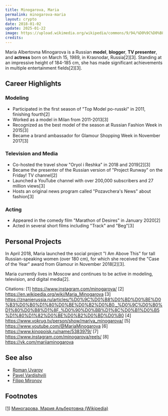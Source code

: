 ```yaml
---
title: Minogarova, Maria
permalink: minogarova-maria
layout: crypto
date: 2018-01-02
update: 2025-01-22
image: https://upload.wikimedia.org/wikipedia/commons/9/94/%D0%9C%D0%B8%D0%BD%D0%BE%D0%B3%D0%B0%D1%80%D0%BE%D0%B2%D0%B0.jpg
credits:
---
```


Maria Albertovna Minogarova is a Russian **model**, **blogger**, **TV presenter**, and **actress** born on March 15, 1989, in Krasnodar, Russia[2][3]. Standing at an impressive height of 184-185 cm, she has made significant achievements in multiple entertainment fields[2][3].

## Career Highlights

### Modeling
- Participated in the first season of "Top Model po-russki" in 2011, finishing fourth[2]
- Worked as a model in Milan from 2011-2013[3]
- Recognized as the best model of the season at Russian Fashion Week in 2015[3]
- Became a brand ambassador for Glamour Shopping Week in November 2017[3]

### Television and Media
- Co-hosted the travel show "Oryol i Reshka" in 2018 and 2019[2][3]
- Became the presenter of the Russian version of "Project Runway" on the Friday! TV channel[2]
- Launched a YouTube channel with over 200,000 subscribers and 27 million views[3]
- Hosts an original news program called "Pozavchera's News" about fashion[3]

### Acting
- Appeared in the comedy film "Marathon of Desires" in January 2020[2]
- Acted in several short films including "Track" and "Beg"[3]

## Personal Projects
In April 2018, Maria launched the social project "I Am Above This" for tall Russian-speaking women (over 180 cm), for which she received the "Case of the Year" award from Glamour in November 2018[2][3].

Maria currently lives in Moscow and continues to be active in modeling, television, and digital media[2].

Citations:
[1] https://www.instagram.com/minogarova/
[2] https://en.wikipedia.org/wiki/Maria_Minogarova
[3] https://znanierussia.ru/articles/%D0%9C%D0%B8%D0%BD%D0%BE%D0%B3%D0%B0%D1%80%D0%BE%D0%B2%D0%B0,_%D0%9C%D0%B0%D1%80%D0%B8%D1%8F_%D0%90%D0%BB%D1%8C%D0%B1%D0%B5%D1%80%D1%82%D0%BE%D0%B2%D0%BD%D0%B0
[4] https://www.vokrug.tv/person/show/mariya_minogarova/
[5] https://www.youtube.com/@MariaMinogarova
[6] https://www.kinopoisk.ru/name/5383979/
[7] https://www.instagram.com/minogarova/reels/
[8] https://vk.com/mariiaminogarova

## See also

+ [Roman Uvarov](uvarov-roman)
+ [Pavel Vardishvili](vardishvili-pavel)
+ [Filipp Mironov](mironov-filipp)

## Footnotes

[[1]](#a1) <span id="f1"></span> [Миногарова, Мария Альбертовна (Wikipedia)](https://ru.wikipedia.org/wiki/Миногарова,_Мария_Альбертовна)
